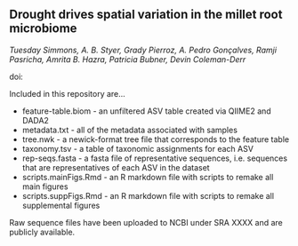 ## Drought drives spatial variation in the millet root microbiome
*Tuesday Simmons, A. B. Styer, Grady Pierroz, A. Pedro Gonçalves, Ramji Pasricha, Amrita B. Hazra, Patricia Bubner, Devin Coleman-Derr*

doi:

Included in this repository are...
+ feature-table.biom - an unfiltered ASV table created via QIIME2 and DADA2
+ metadata.txt - all of the metadata associated with samples
+ tree.nwk - a newick-format tree file that corresponds to the feature table
+ taxonomy.tsv - a table of taxonomic assignments for each ASV
+ rep-seqs.fasta - a fasta file of representative sequences, i.e. sequences that are representatives of each ASV in the dataset
+ scripts.mainFigs.Rmd - an R markdown file with scripts to remake all main figures
+ scripts.suppFigs.Rmd - an R markdown file with scripts to remake all supplemental figures

Raw sequence files have been uploaded to NCBI under SRA XXXX and are publicly available.
